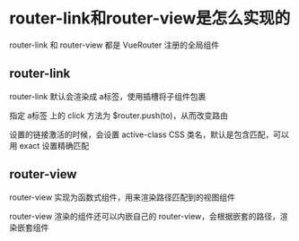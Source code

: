 # router-link和router-view是怎么实现的

router-link 和 router-view 都是 VueRouter 注册的全局组件

## router-link

router-link 默认会渲染成 a标签，使用插槽将子组件包裹

指定 a标签 上的 click 方法为 \$router.push(to)，从而改变路由

设置的链接激活的时候，会设置 active-class CSS 类名，默认是包含匹配，可以用 exact 设置精确匹配

## router-view

router-view 实现为函数式组件，用来渲染路径匹配到的视图组件

router-view 渲染的组件还可以内嵌自己的 router-view，会根据嵌套的路径，渲染嵌套组件

